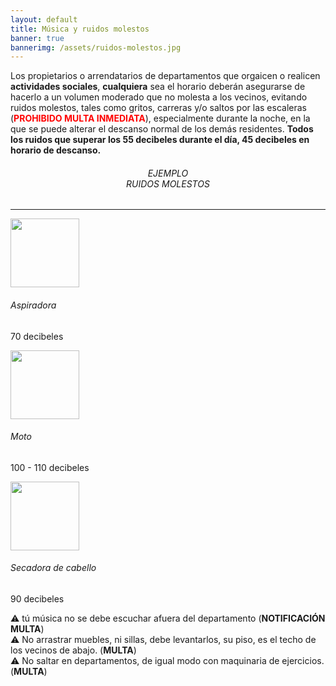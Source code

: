 ```yaml
---
layout: default
title: Música y ruidos molestos
banner: true
bannerimg: /assets/ruidos-molestos.jpg
---
```



<p class="font-karla">
Los propietarios o arrendatarios de departamentos que orgaicen o realicen <strong>actividades sociales</strong>, <strong>cualquiera</strong> sea el horario deberán asegurarse de hacerlo a un volumen moderado que no molesta a los vecinos, evitando ruidos molestos, tales como gritos, carreras y/o saltos por las escaleras (<strong style="color: red">PROHIBIDO MULTA INMEDIATA</strong>), especialmente durante la noche, en la que se puede alterar el descanso normal de los demás residentes. <strong>Todos los ruidos que superar los 55 decibeles durante el día, 45 decibeles en horario de descanso.</strong></p>


<section class="py-2">
   <h6 align="center" class="text-secondary my-3 ">EJEMPLO <div class="vr"></div> RUIDOS MOLESTOS</h6>
    <hr class="text-secondary mb-4">
    <div class="row mt-4">
        <!-- COL: 1 > CARD : 1 -->
        <div class="col-10 col-md-6 col-lg-4 col-xl-4 mb-3 mb-xl-0 mx-auto">
			<div class="card bg-warning bg-gradient rounded-pill border-0">
			  <div class="card-body text-center">
			    <img src="{{ '/assets/ruidos/aspiradora.png' | relative_url }}" class="img-fluid" style="height: 110px;object-fit: cover" />
			    <div class="card-body">
			      <h6 class="card-title">Aspiradora</h6>
			      <p class="card-text">70 decibeles</p>
			    </div>
			  </div>
			</div>
        </div>
        <!-- COL: 2 > CARD : 2 -->
        <div class="col-10 col-md-6 col-lg-4 col-xl-4 mb-3 mb-xl-0 mx-auto">
			<div class="card bg-danger bg-gradient border-0 rounded-pill">
			  <div class="card-body text-center">
			    <img src="{{ '/assets/ruidos/moto.png' | relative_url }}" class="img-fluid" style="height: 110px; object-fit: cover" />
			    <div class="card-body">
			      <h6 class="card-title">Moto</h6>
			      <p class="card-text">100 - 110 decibeles</p>
			    </div>
			  </div>
			</div>
        </div>
        <!-- COL: 3 > CARD : 3 -->
        <div class="col-10 col-md-6 col-lg-4 col-xl-4 mb-3 mb-xl-0 mx-auto">
			<div class="card bg-warning bg-gradient border-0 rounded-pill">
			  <div class="card-body text-center">
			    <img src="{{ '/assets/ruidos/secadora.png' | relative_url }}" class="img-fluid" style="height: 110px; object-fit: cover" />
			    <div class="card-body">
			      <h6 class="card-title">Secadora de cabello</h6>
			      <p class="card-text">90 decibeles</p>
			    </div>
			  </div>
			</div>
        </div>
    </div>
</section>


<div class="alert alert-danger mt-3 text-uppercase" role="alert">
  &#x26a0; tú música no se debe escuchar afuera del departamento (<strong>NOTIFICACIÓN  <div class="vr"></div> MULTA</strong>)
</div>

<div class="alert alert-danger mt-3 text-uppercase" role="alert">
  &#x26a0; No arrastrar muebles, ni sillas, debe levantarlos, su piso, es el techo de los vecinos de abajo. (<strong>MULTA</strong>)
</div>

<div class="alert alert-danger mt-3 text-uppercase" role="alert">
  &#x26a0; No saltar en departamentos, de igual modo con maquinaria de ejercicios. (<strong>MULTA</strong>)
</div>
